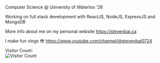 Computer Science @ University of Waterloo '26

Working on full stack development with ReactJS, NodeJS, ExpressJS and MongoDB

More info about me on my personal website https://stevenbai.ca

I make fun vlogs 😎 https://www.youtube.com/channel/@stevenbai0724

Visitor Count: <br />
![Visitor Count](https://profile-counter.glitch.me/{stevenbai0724}/count.svg)


